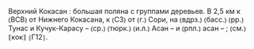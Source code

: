 ---
---

Верхний Кокасан
: большая поляна с группами деревьев. В 2,5 км к ⦅ВСВ⦆ от Нижнего Кокасана, к ⦅СЗ⦆ от ⦅г.⦆ Сори, на ⦅вдрз.⦆ ⦅басс.⦆ ⦅рр.⦆ Тунас и Кучук-Карасу – ⦅ср.⦆ ⦅тюрк.⦆ ⦅и.л.⦆ Асан – и ⦅рпл.⦆ асан – ; ⦅см.⦆ ⟦кок⟧ ⦃Г12⦄.
